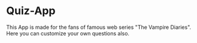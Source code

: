# Quiz-App
This App is made for the fans of famous web series  "The Vampire Diaries". Here you can customize your own questions also. 
